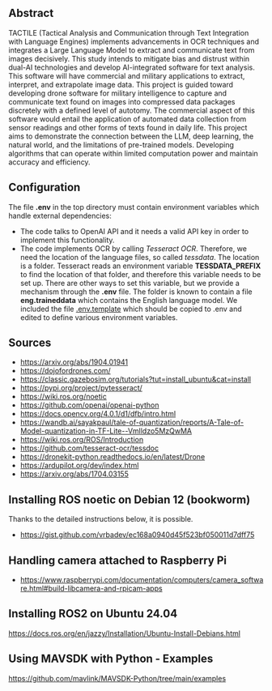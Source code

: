 ## Abstract 

TACTILE (Tactical Analysis and Communication through Text Integration
with Language Engines) implements advancements in OCR techniques and
integrates a Large Language Model to extract and communicate text from
images decisively. This study intends to mitigate bias and distrust
within dual-AI technologies and develop AI-integrated software for
text analysis. This software will have commercial and military
applications to extract, interpret, and extrapolate image data. This
project is guided toward developing drone software for military
intelligence to capture and communicate text found on images into
compressed data packages discretely with a defined level of
autotomy. The commercial aspect of this software would entail the
application of automated data collection from sensor readings and
other forms of texts found in daily life. This project aims to
demonstrate the connection between the LLM, deep learning, the natural
world, and the limitations of pre-trained models. Developing
algorithms that can operate within limited computation power and
maintain accuracy and efficiency.

## Configuration
The file **.env** in the top directory must contain environment variables
which handle external dependencies:
  * The code talks to OpenAI API and it needs a valid API key
  in order to implement this functionality.
  * The code implements OCR by calling *Tesseract OCR*. Therefore, we need
  the location of the language files, so called *tessdata*. The location
  is a folder. Tesseract reads an environment variable **TESSDATA_PREFIX**
  to find the location of that folder, and therefore this variable
  needs to be set up. There are other ways to set this variable, but
  we provide a mechanism through the **.env** file. The folder is
  known to contain a file **eng.traineddata** which contains the English
  language model.
We included the file [.env.template](./.env.template) which should be copied to .env
and edited to define various environment variables.

## Sources 


* https://arxiv.org/abs/1904.01941
* https://dojofordrones.com/
* https://classic.gazebosim.org/tutorials?tut=install_ubuntu&cat=install
* https://pypi.org/project/pytesseract/
* https://wiki.ros.org/noetic
* https://github.com/openai/openai-python
* https://docs.opencv.org/4.0.1/d1/dfb/intro.html
* https://wandb.ai/sayakpaul/tale-of-quantization/reports/A-Tale-of-Model-quantization-in-TF-Lite--Vmlldzo5MzQwMA
* https://wiki.ros.org/ROS/Introduction
* https://github.com/tesseract-ocr/tessdoc
* https://dronekit-python.readthedocs.io/en/latest/Drone
* https://ardupilot.org/dev/index.html
* https://arxiv.org/abs/1704.03155

## Installing ROS noetic on Debian 12 (bookworm)
Thanks to the detailed instructions below, it is possible.
* https://gist.github.com/vrbadev/ec168a0940d45f523bf050011d7dff75

## Handling camera attached to Raspberry Pi
* https://www.raspberrypi.com/documentation/computers/camera_software.html#build-libcamera-and-rpicam-apps
## Installing ROS2 on Ubuntu 24.04
https://docs.ros.org/en/jazzy/Installation/Ubuntu-Install-Debians.html

## Using MAVSDK with Python - Examples
https://github.com/mavlink/MAVSDK-Python/tree/main/examples
